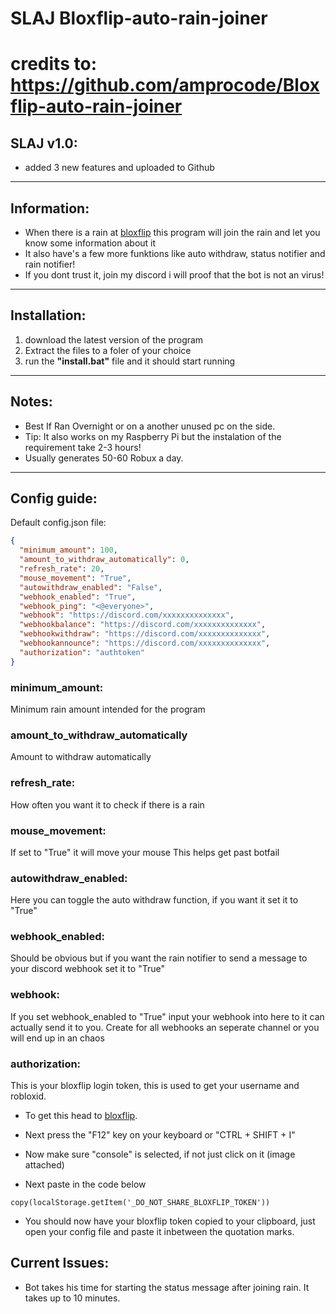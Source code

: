 # SLAJ Bloxflip-auto-rain-joiner
# credits to: https://github.com/amprocode/Bloxflip-auto-rain-joiner  

## SLAJ v1.0:
- added 3 new features and uploaded to Github


-----------------------------------------------------------------------------------------------------------------------------------------------------------------------

## Information:
- When there is a rain at [bloxflip](https://bloxflip.com) this program will join the rain and let you know some information about it
- It also have's a few more funktions like auto withdraw, status notifier and rain notifier!
- If you dont trust it, join my discord i will proof that the bot is not an virus!

-----------------------------------------------------------------------------------------------------------------------------------------------------------------------

## Installation:
1) download the latest version of the program
2) Extract the files to a foler of your choice
3) run the **"install.bat"** file and it should start running


-----------------------------------------------------------------------------------------------------------------------------------------------------------------------

## Notes:
- Best If Ran Overnight or on a another unused pc on the side.
- Tip: It also works on my Raspberry Pi but the instalation of the requirement take 2-3 hours!
- Usually generates 50-60 Robux a day.


-----------------------------------------------------------------------------------------------------------------------------------------------------------------------

## Config guide:

Default config.json file:
```json
{
  "minimum_amount": 100,
  "amount_to_withdraw_automatically": 0,
  "refresh_rate": 20,
  "mouse_movement": "True",
  "autowithdraw_enabled": "False",
  "webhook_enabled": "True",
  "webhook_ping": "<@everyone>",
  "webhook": "https://discord.com/xxxxxxxxxxxxxx",
  "webhookbalance": "https://discord.com/xxxxxxxxxxxxxx",
  "webhookwithdraw": "https://discord.com/xxxxxxxxxxxxxx",
  "webhookannounce": "https://discord.com/xxxxxxxxxxxxxx",
  "authorization": "authtoken"
}
```
### minimum_amount:
Minimum rain amount intended for the program


### amount_to_withdraw_automatically
Amount to withdraw automatically


### refresh_rate:
How often you want it to check if there is a rain


### mouse_movement:
If set to "True" it will move your mouse This helps get past botfail

### autowithdraw_enabled:
Here you can toggle the auto withdraw function, if you want it set it to "True"

### webhook_enabled:
Should be obvious but if you want the rain notifier to send a message to your discord webhook set it to "True"


### webhook:
If you set webhook_enabled to "True" input your webhook into here to it can actually send it to you. Create for all webhooks an seperate channel or you will end up in an chaos



### authorization:
This is your bloxflip login token, this is used to get your username and robloxid.

- To get this head to [bloxflip](https://bloxflip.com).
- Next press the "F12" key on your keyboard or "CTRL + SHIFT + I"
- Now make sure "console" is selected, if not just click on it (image attached)



- Next paste in the code below
```
copy(localStorage.getItem('_DO_NOT_SHARE_BLOXFLIP_TOKEN'))
```
- You should now have your bloxflip token copied to your clipboard, just open your config file and paste it inbetween the quotation marks.

## Current Issues:
- Bot takes his time for starting the status message after joining rain. It takes up to 10 minutes.
